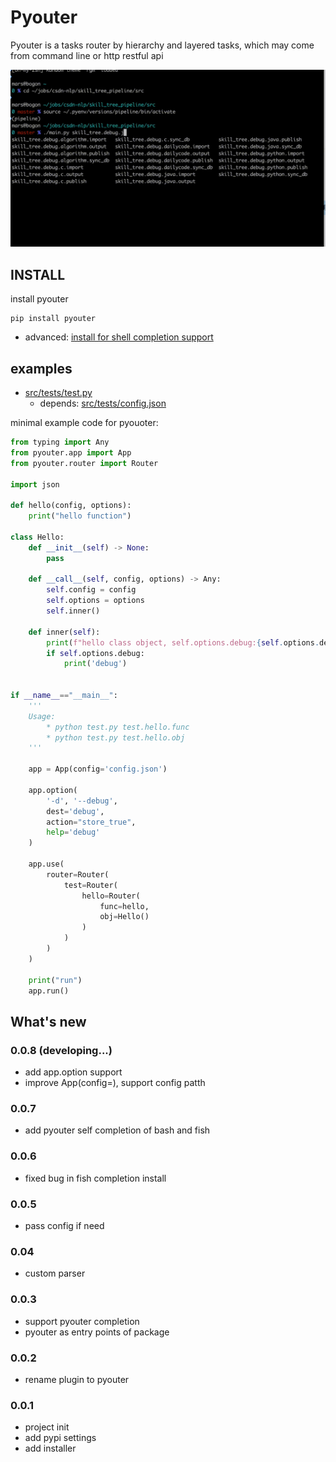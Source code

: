 # Pyouter

Pyouter is a tasks router by  hierarchy and layered tasks, which may come from command line or http restful api

![pyouter](pyouter.gif)

## INSTALL

install pyouter

```shell
pip install pyouter
```

* advanced: [install for shell completion support](./advanced.md)

## examples

* [src/tests/test.py](src/tests/test.py)
  * depends: [src/tests/config.json](src/tests/config.json)

minimal example code for pyouoter:

```python
from typing import Any
from pyouter.app import App
from pyouter.router import Router

import json

def hello(config, options):
    print("hello function")

class Hello:
    def __init__(self) -> None:
        pass 
        
    def __call__(self, config, options) -> Any:
        self.config = config
        self.options = options
        self.inner()
    
    def inner(self):
        print(f"hello class object, self.options.debug:{self.options.debug}")
        if self.options.debug:
            print('debug')
    

if __name__=="__main__":
    '''
    Usage:
        * python test.py test.hello.func
        * python test.py test.hello.obj
    '''
    
    app = App(config='config.json')
    
    app.option(
        '-d', '--debug',
        dest='debug',
        action="store_true",
        help='debug'
    )
    
    app.use(
        router=Router(
            test=Router(
                hello=Router(
                    func=hello,
                    obj=Hello()
                )
            )
        )
    )
    
    print("run")
    app.run()
```

## What's new

### 0.0.8 (developing...)

* add app.option support
* improve App(config=), support config patth

### 0.0.7

* add pyouter self completion of bash and fish

### 0.0.6

* fixed bug in fish completion install

### 0.0.5

* pass config if need

### 0.04

* custom parser

### 0.0.3

* support pyouter completion
* pyouter as entry points of package

### 0.0.2

* rename plugin to pyouter

### 0.0.1

* project init
* add pypi settings
* add installer
